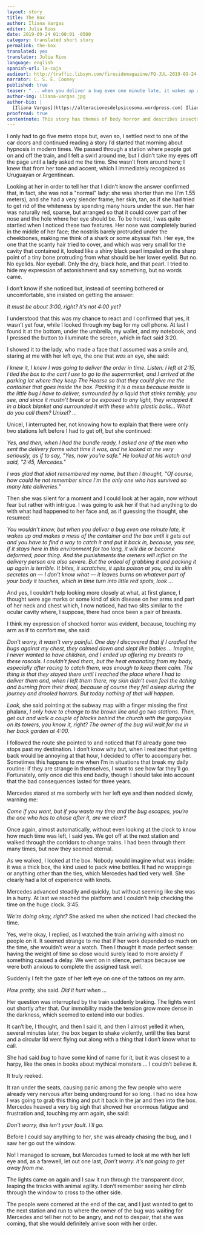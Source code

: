 ```yaml
---
layout: story
title: The Box
author: Iliana Vargas
editor: Julia Rios
date: 2019-09-24 01:00:01 -0500
category: translated short story
permalink: the-box
translated: yes
translator: Julia Rios
language: english
spanish-url: la-caja
audiourl: http://traffic.libsyn.com/firesidemagazine/FQ-JUL-2019-09-24-The_Box.mp3
narrator: C. S. E. Cooney
published: true
teaser: "... when you deliver a bug even one minute late, it wakes up and makes a mess of the container and the box until it gets out ..."
author-img: iliana-vargas.jpg
author-bio: |
  [Iliana Vargas](https://alteracionesdelpsicosoma.wordpress.com) Iliana Vargas was born in México City in 1978. As a reader and writer, she likes speculative fiction and weird fiction. She's the author of the books _Joni Munn y otras alteraciones del psicosoma_ (2012); _Magnetofónica_ (2015) and _Habitantes del aire caníbal_ (2017). Her work appears in Mexican and foreign publications.
proofread: true
contentnote: This story has themes of body horror and describes insects.
---
```


I only had to go five metro stops but, even so, I settled next to one of the car doors and continued reading a story I’d started that morning about hypnosis in modern times. We passed through a station where people got on and off the train, and I felt a swirl around me, but I didn’t take my eyes off the page until a lady asked me the time. She wasn’t from around here; I knew that from her tone and accent, which I immediately recognized as Uruguayan or Argentinean.

Looking at her in order to tell her that I didn’t know the answer confirmed that, in fact, she was not a "normal" lady: she was shorter than me (I’m 1.55 meters), and she had a very slender frame; her skin, tan, as if she had tried to get rid of the whiteness by spending many hours under the sun. Her hair was naturally red, sparse, but arranged so that it could cover part of her nose and the hole where her eye should be. To be honest, I was quite startled when I noticed these two features. Her nose was completely buried in the middle of her face; the nostrils barely protruded under the cheekbones, making me think of a shark or some abyssal fish. Her eye, the one that the scanty hair tried to cover, and which was very small for the cavity that contained it, looked like a shiny black pearl impaled on the sharp point of a tiny bone protruding from what should be her lower eyelid. But no. No eyelids. Nor eyeball. Only the dry, black hole, and that pearl. I tried to hide my expression of astonishment and say something, but no words came.

I don’t know if she noticed but, instead of seeming bothered or uncomfortable, she insisted on getting the answer:

_It must be about 3:00, right? It’s not 4:00 yet?_

I understood that this was my chance to react and I confirmed that yes, it wasn’t yet four, while I looked through my bag for my cell phone. At last I found it at the bottom, under the umbrella, my wallet, and my notebook, and I pressed the button to illuminate the screen, which in fact said 3:20.

I showed it to the lady, who made a face that I assumed was a smile and, staring at me with her left eye, the one that _was_ an eye, she said:

_I knew it, I knew I was going to deliver the order in time. Listen: I left at 2:15, I tied the box to the cart I use to go to the supermarket, and I arrived at the parking lot where they keep The Hearse so that they could give me the container that goes inside the box. Packing it is a mess because inside is the little bug I have to deliver, surrounded by a liquid that stinks terribly, you see, and since it mustn’t break or be exposed to any light, they wrapped it in a black blanket and surrounded it with these white plastic balls... What do you call them? Unixel? ..._

Unicel, I interrupted her, not knowing how to explain that there were only two stations left before I had to get off, but she continued:

_Yes, and then, when I had the bundle ready, I asked one of the men who sent the delivery forms what time it was, and he looked at me very seriously, as if to say, "Yes, now you're safe." He looked at his watch and said, "2:45, Mercedes."_

_I was glad that idiot remembered my name, but then I thought, "Of course, how could he not remember since I'm the only one who has survived so many late deliveries."_

Then she was silent for a moment and I could look at her again, now without fear but rather with intrigue. I was going to ask her if that had anything to do with what had happened to her face and, as if guessing the thought, she resumed:

_You wouldn't know, but when you deliver a bug even one minute late, it wakes up and makes a mess of the container and the box until it gets out and you have to find a way to catch it and put it back in, because, you see, if it stays here in this environment for too long, it will die or become deformed, poor thing. And the punishments the owners will inflict on the delivery person are also severe. But the ordeal of grabbing it and packing it up again is terrible. It bites, it scratches, it spits poison at you, and its skin secretes an  —  I don’t know what  —  it  leaves burns on whatever part of your body it touches, which in time turn into little red spots, look ..._

And yes, I couldn’t help looking more closely at what, at first glance, I thought were age marks or some kind of skin disease on her arms and part of her neck and chest which, I now noticed, had two slits similar to the ocular cavity where, I suppose, there had once been a pair of breasts.

I think my expression of shocked horror was evident, because, touching my arm as if to comfort me, she said:

_Don’t worry, it wasn’t very painful. One day I discovered that if I cradled the bugs against my chest, they calmed down and slept like babies ... Imagine, I never wanted to have children, and I ended up offering my breasts to these rascals. I couldn’t feed them, but the heat emanating from my body, especially after racing to catch them, was enough to keep them calm. The thing is that they stayed there until I reached the place where I had to deliver them and, when I left them there, my skin didn’t even feel the itching and burning from their drool, because of course they fell asleep during the journey and drooled horrors. But today nothing of that will happen._

_Look,_ she said pointing at the subway map with a finger missing the first phalanx, _I only have to change to the brown line and go two stations. Then, get out and walk a couple of blocks behind the church with the gargoyles on its towers, you know it, right? The owner of the bug will wait for me in her back garden at 4:00._

I followed the route she pointed to and noticed that I’d already gone two stops past my destination. I don’t know why but, when I realized that getting back would be annoying at that hour, I decided to offer to accompany her. Sometimes this happens to me when I’m in situations that break my daily routine: if they are strange in themselves, I want to see how far they’ll go. Fortunately, only once did this end badly, though I should take into account that the bad consequences lasted for three years.

Mercedes stared at me somberly with her left eye and then nodded slowly, warning me:

_Come if you want, but if you waste my time and the bug escapes, you’re the one who has to chase after it, are we clear?_

Once again, almost automatically, without even looking at the clock to know how much time was left, I said yes. We got off at the next station and walked through the corridors to change trains. I had been through them many times, but now they seemed eternal.

As we walked, I looked at the box. Nobody would imagine what was inside: it was a thick box, the kind used to pack wine bottles. It had no wrappings or anything other than the ties, which Mercedes had tied very well. She clearly had a lot of experience with knots.

Mercedes advanced steadily and quickly, but without seeming like she was in a hurry. At last we reached the platform and I couldn’t help checking the time on the huge clock. 3:45.

_We're doing okay, right?_ She asked me when she noticed I had checked the time.

Yes, we’re okay, I replied, as I watched the train arriving with almost no people on it. It seemed strange to me that if her work depended so much on the time, she wouldn’t wear a watch. Then I thought it made perfect sense: having the weight of time so close would surely lead to more anxiety if something caused a delay. We went on in silence, perhaps because we were both anxious to complete the assigned task well.

Suddenly I felt the gaze of her left eye on one of the tattoos on my arm.

_How pretty,_ she said. _Did it hurt when ..._

Her question was interrupted by the train suddenly braking. The lights went out shortly after that. Our immobility made the tension grow more dense in the darkness, which seemed to extend into our bodies.

It can’t be, I thought, and then I said it, and then I almost yelled it when, several minutes later, the box began to shake violently, until the ties burst and a circular lid went flying out along with a thing that I don’t know what to call.

She had said _bug_ to have some kind of name for it, but it was closest to a harpy, like the ones in books about mythical monsters ... I couldn’t believe it.

It truly reeked.

It ran under the seats, causing panic among the few people who were already very nervous after being underground for so long. I had no idea how I was going to grab this thing and put it back in the jar and then into the box. Mercedes heaved a very big sigh that showed her enormous fatigue and frustration and, touching my arm again, she said:

_Don’t worry, this isn’t your fault. I’ll go._

Before I could say anything to her, she was already chasing the bug, and I saw her go out the window.

No! I managed to scream, but Mercedes turned to look at me with her left eye and, as a farewell, let out one last, _Don’t worry. It’s not going to get away from me._

The lights came on again and I saw it run through the transparent door, leaping the tracks with animal agility. I don’t remember seeing her climb through the window to cross to the other side.

The people were cornered at the end of the car, and I just wanted to get to the next station and run to where the owner of the bug was waiting for Mercedes and tell her not to be angry, and not to despair, that she was coming, that she would definitely arrive soon with her order.
